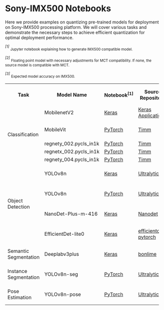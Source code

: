 # Sony-IMX500 Notebooks

Here we provide examples on quantizing pre-trained models for deployment on Sony-IMX500 processing platform.
We will cover various tasks and demonstrate the necessary steps to achieve efficient quantization for optimal
deployment performance.

*<sup>[1]</sup>* <sub>Jupyter notebook explaining how to generate IMX500 compatible model.</sub>

*<sup>[2]</sup>* <sub>Floating point model with necessary adjustments for MCT compatibility. If none, the source model is compatible with MCT.</sub>

*<sup>[3]</sup>* <sub>Expected model accuracy on IMX500.</sub>

<table>
    <tr>
        <th rowspan="1">Task</th>
        <th rowspan="1">Model Name</th>
        <th rowspan="1">Notebook<sup>[1]</sup></th>
        <th rowspan="1">Source Repository</th>
        <th rowspan="1">Adjusted Model<sup>[2]</sup></th>
        <th rowspan="1">Dataset Name</th>
        <th rowspan="1">Float Model Accuracy</th>
        <th rowspan="1">Compressed Model Accuracy<sup>[3]</sup></th>
    </tr>
    <!-- Classification Models (ImageNet) -->
    <tr>
        <td rowspan="5">Classification</td>
        <td>MobilenetV2</td>
        <td> <a href="keras/example_keras_mobilenetv2_for_imx500.ipynb">Keras</a></td>
        <td><a href="https://keras.io/api/applications/mobilenet/">Keras Applications</a></td>
        <td></td>
        <td>ImageNet</td>
        <td>71.85</td>
        <td>71.67</td>
    </tr>
    <tr>
        <td>MobileVit</td>
        <td> <a href="pytorch/pytorch_mobilevit_xs_for_imx500.ipynb">PyTorch</a></td>
        <td><a href="https://github.com/huggingface/pytorch-image-models">Timm</a></td>
        <td><a href="https://huggingface.co/SSI-DNN/pytorch_mobilevit_xs">mct-model-garden</a></td>
        <td>ImageNet</td>
        <td>74.64</td>
        <td>72.56</td>
    </tr>
    <tr>
        <td>regnety_002.pycls_in1k</td>
        <td> <a href="pytorch/pytorch_timm_classification_model_for_imx500.ipynb">PyTorch</a></td>
        <td><a href="https://github.com/huggingface/pytorch-image-models">Timm</a></td>
        <td></td>
        <td>ImageNet</td>
        <td>70.28</td>
        <td>69.9</td>
    </tr>
    <tr>
        <td>regnetx_002.pycls_in1k</td>
        <td> <a href="pytorch/pytorch_timm_classification_model_for_imx500.ipynb">PyTorch</a></td>
        <td><a href="https://github.com/huggingface/pytorch-image-models">Timm</a></td>
        <td></td>
        <td>ImageNet</td>
        <td>68.752</td>
        <td>68.652</td>
    </tr>
    <tr>
        <td>regnety_004.pycls_in1k</td>
        <td> <a href="pytorch/pytorch_timm_classification_model_for_imx500.ipynb">PyTorch</a></td>
        <td><a href="https://github.com/huggingface/pytorch-image-models">Timm</a></td>
        <td></td>
        <td>ImageNet</td>
        <td>74.026</td>
        <td>73.72</td>
    </tr>
    <!-- Object Detection Models (COCO) -->
    <tr>
        <td rowspan="4">Object Detection</td>
        <td>YOLOv8n</td>
        <td> <a href="keras/keras_yolov8n_for_imx500.ipynb">Keras</a></td>
        <td><a href="https://github.com/ultralytics">Ultralytics</a></td>
        <td><a href="https://huggingface.co/SSI-DNN/keras_yolov8n_640x640_pp">mct-model-garden</a></td>
        <td>COCO</td>
        <td>37.3</td>
        <td>35.1</td>
    </tr>
    <tr>
        <td>YOLOv8n</td>
        <td> <a href="pytorch/pytorch_yolov8n_for_imx500.ipynb">PyTorch</a></td>
        <td><a href="https://github.com/ultralytics">Ultralytics</a></td>
        <td><a href="https://huggingface.co/SSI-DNN/pytorch_yolov8n_640x640_bb_decoding">mct-model-garden</a></td>
        <td>COCO</td>
        <td>37.3</td>
        <td>35.1</td>
    </tr>
    <tr>
        <td>NanoDet-Plus-m-416</td>
        <td> <a href="keras/example_keras_nanodet_plus_for_imx500.ipynb">Keras</a></td>
        <td><a href="https://github.com/RangiLyu/nanodet">Nanodet</a></td>
        <td><a href="https://huggingface.co/SSI-DNN/keras_nanodet_plus_x1.5_416x416">mct-model-garden</a></td>
        <td>COCO</td>
        <td>34.1</td>
        <td>32.2</td>
    </tr>
    <tr>
        <td>EfficientDet-lite0</td>
        <td> <a href="keras/example_keras_effdet_lite0_for_imx500.ipynb">Keras</a></td>
        <td> <a href="https://github.com/rwightman/efficientdet-pytorch">efficientdet-pytorch</a></td>
        <td><a href="https://github.com/sony/model_optimization/blob/main/tutorials/mct_model_garden/models_keras/efficientdet/effdet_keras.py">mct-model-garden</a></td>
        <td>COCO</td>
        <td>27.0</td>
        <td>25.2</td>
    </tr>
    <tr>
        <td>Semantic Segmentation</td>
        <td>Deeplabv3plus</td>
        <td> <a href="keras/keras_deeplabv3plus_for_imx500.ipynb">Keras</a></td>
        <td> <a href="https://github.com/bonlime/keras-deeplab-v3-plus">bonlime</a></td>
        <td><a href="https://huggingface.co/SSI-DNN/keras_deeplabv3_plus_320">mct-model-garden</a></td>
        <td>PASCAL VOC</td>        
        <td>76.935</td>
        <td>76.778</td>
    </tr>
    <tr>
        <td >Instance Segmentation</td>
        <td>YOLOv8n-seg</td>
        <td> <a href="pytorch/pytorch_yolov8n_seg_for_imx500.ipynb">PyTorch</a></td>
        <td><a href="https://github.com/ultralytics">Ultralytics</a></td>
        <td><a href="https://huggingface.co/SSI-DNN/pytorch_yolov8n_inst_seg_640x640">mct-model-garden</a></td>
        <td>COCO</td>        
        <td>30.5</td>
        <td>29.5</td>
    </tr>
    <tr>
        <td>Pose Estimation</td>
        <td>YOLOv8n-pose</td>
        <td> <a href="pytorch/pytorch_yolov8n_pose_for_imx500.ipynb">PyTorch</a></td>
        <td><a href="https://github.com/ultralytics">Ultralytics</a></td>
        <td><a href="https://huggingface.co/SSI-DNN/pytorch_yolov8n_640x640">mct-model-garden</a></td>
        <td>COCO</td>
        <td>50.4</td>
        <td>47.1</td>
    </tr>

</table>

